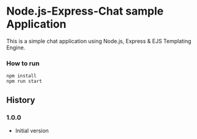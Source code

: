 # Node.js-Express-Chat sample Application

This is a simple chat application using Node.js, Express & EJS Templating Engine.

### How to run

	npm install
    npm run start


## History

### 1.0.0

- Initial version
